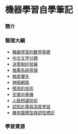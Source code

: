 # 機器學習自學筆記

### 簡介

### 整理大綱
 - [機器學習的數學基礎]()
 - [中文文字分類]()
 - [決策樹的發展]()
 - [推薦系統原理]()
 - [梯度優先]()
 - [神經網路]()
 - [預測的技術]()
 - [支援向量機]()
 - [人臉辨識技術]()
 - [認知計算與深度學習]()
 - [機率圖模型與詞性標記]()

### 學習資源

